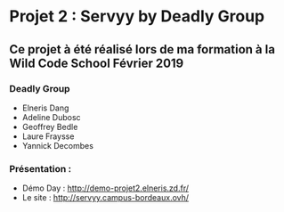 # Projet 2 : Servyy by Deadly Group

## Ce projet à été réalisé lors de ma formation à la Wild Code School Février 2019

### Deadly Group

  - Elneris Dang 
  - Adeline Dubosc
  - Geoffrey Bedle
  - Laure Fraysse
  - Yannick Decombes
  
### Présentation :

  - Démo Day : http://demo-projet2.elneris.zd.fr/
  - Le site : http://servyy.campus-bordeaux.ovh/

